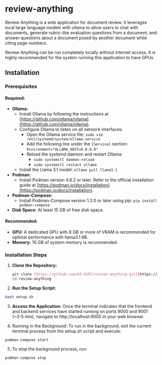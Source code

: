 # review-anything
Review Anything is a web application for document review. It leverages local large language models with ollama to allow users to chat with documents, generate rubric-like evaluation questions from a document, and answer questions about a document posed by another document while citing page numbers.

Review Anything can be run completely locally without internet access. It is highly recommended for the system running this application to have GPUs.

## Installation

### Prerequisites

#### **Required:**

* **Ollama:**
    * Install Ollama by following the instructions at [https://github.com/ollama/ollama](https://github.com/ollama/ollama).
    * Configure Ollama to listen on all network interfaces:
        * Open the Ollama service file: `sudo vim /etc/systemd/system/ollama.service`
        * Add the following line under the `[Service]` section: `Environment="OLLAMA_HOST=0.0.0.0"`
        * Reload the systemd daemon and restart Ollama:
            * `sudo systemctl daemon-reload`
            * `sudo systemctl restart ollama`
    * Install the Llama 3.1 model: `ollama pull llama3.1`
* **Podman:**
    * Install Podman version 4.6.2 or later. Refer to the official installation guide at [https://podman.io/docs/installation](https://podman.io/docs/installation).
* **Podman-Compose:**
    * Install Podman-Compose version 1.2.0 or later using pip: `pip install podman-compose`
* **Disk Space:** At least 15 GB of free disk space.

#### **Recommended:**

* **GPU:** A dedicated GPU with 8 GB or more of VRAM is recommended for optimal performance with llama3.1 8B.
* **Memory:** 16 GB of system memory is recommended.

### Installation Steps

1. **Clone the Repository:**
   ```bash
   git clone [https://github.com/AI-GSFC/review-anything.git](https://github.com/AI-GSFC/review-anything.git)
   cd review-anything
   ```

2. **Run the Setup Script:**
  ```bash
  bash setup.sh
  ```
3. **Access the Application:**
  Once the terminal indicates that the frontend and backend services have started running on ports 9000 and 9001 (~3-5 min),
  navigate to http://localhost:9000 in your web browser.

4. Running in the Background:
To run in the background, exit the current terminal process from the setup.sh script and execute:
  ```bash
  podman-compose start
  ```
5. To stop the background process, run:
  ```bash
  podman-compose stop
  ```

